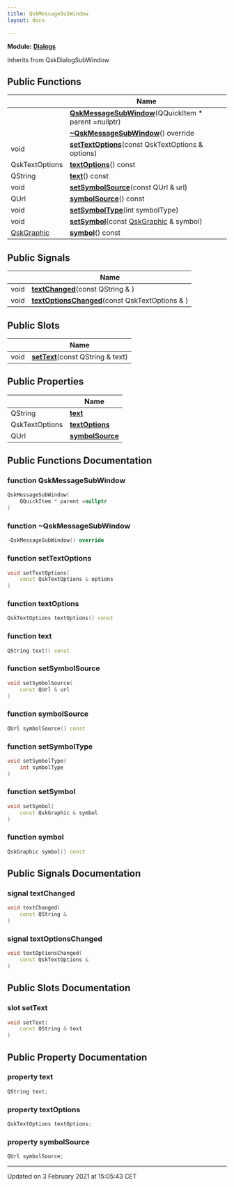 ```yaml
---
title: QskMessageSubWindow
layout: docs

---
```



**Module:** **[Dialogs](/docs/modules/group__Dialogs/)**



Inherits from QskDialogSubWindow

## Public Functions

|                | Name           |
| -------------- | -------------- |
| | **[QskMessageSubWindow](/docs/classes/classQskMessageSubWindow/#function-qskmessagesubwindow)**(QQuickItem * parent =nullptr) |
| | **[~QskMessageSubWindow](/docs/classes/classQskMessageSubWindow/#function-~qskmessagesubwindow)**() override |
| void | **[setTextOptions](/docs/classes/classQskMessageSubWindow/#function-settextoptions)**(const QskTextOptions & options) |
| QskTextOptions | **[textOptions](/docs/classes/classQskMessageSubWindow/#function-textoptions)**() const |
| QString | **[text](/docs/classes/classQskMessageSubWindow/#function-text)**() const |
| void | **[setSymbolSource](/docs/classes/classQskMessageSubWindow/#function-setsymbolsource)**(const QUrl & url) |
| QUrl | **[symbolSource](/docs/classes/classQskMessageSubWindow/#function-symbolsource)**() const |
| void | **[setSymbolType](/docs/classes/classQskMessageSubWindow/#function-setsymboltype)**(int symbolType) |
| void | **[setSymbol](/docs/classes/classQskMessageSubWindow/#function-setsymbol)**(const [QskGraphic](/docs/classes/classQskGraphic/) & symbol) |
| [QskGraphic](/docs/classes/classQskGraphic/) | **[symbol](/docs/classes/classQskMessageSubWindow/#function-symbol)**() const |

## Public Signals

|                | Name           |
| -------------- | -------------- |
| void | **[textChanged](/docs/classes/classQskMessageSubWindow/#signal-textchanged)**(const QString & ) |
| void | **[textOptionsChanged](/docs/classes/classQskMessageSubWindow/#signal-textoptionschanged)**(const QskTextOptions & ) |

## Public Slots

|                | Name           |
| -------------- | -------------- |
| void | **[setText](/docs/classes/classQskMessageSubWindow/#slot-settext)**(const QString & text) |

## Public Properties

|                | Name           |
| -------------- | -------------- |
| QString | **[text](/docs/classes/classQskMessageSubWindow/#property-text)**  |
| QskTextOptions | **[textOptions](/docs/classes/classQskMessageSubWindow/#property-textoptions)**  |
| QUrl | **[symbolSource](/docs/classes/classQskMessageSubWindow/#property-symbolsource)**  |

## Public Functions Documentation

### function QskMessageSubWindow

```cpp
QskMessageSubWindow(
    QQuickItem * parent =nullptr
)
```


### function ~QskMessageSubWindow

```cpp
~QskMessageSubWindow() override
```


### function setTextOptions

```cpp
void setTextOptions(
    const QskTextOptions & options
)
```


### function textOptions

```cpp
QskTextOptions textOptions() const
```


### function text

```cpp
QString text() const
```


### function setSymbolSource

```cpp
void setSymbolSource(
    const QUrl & url
)
```


### function symbolSource

```cpp
QUrl symbolSource() const
```


### function setSymbolType

```cpp
void setSymbolType(
    int symbolType
)
```


### function setSymbol

```cpp
void setSymbol(
    const QskGraphic & symbol
)
```


### function symbol

```cpp
QskGraphic symbol() const
```


## Public Signals Documentation

### signal textChanged

```cpp
void textChanged(
    const QString & 
)
```


### signal textOptionsChanged

```cpp
void textOptionsChanged(
    const QskTextOptions & 
)
```


## Public Slots Documentation

### slot setText

```cpp
void setText(
    const QString & text
)
```


## Public Property Documentation

### property text

```cpp
QString text;
```


### property textOptions

```cpp
QskTextOptions textOptions;
```


### property symbolSource

```cpp
QUrl symbolSource;
```


-------------------------------

Updated on  3 February 2021 at 15:05:43 CET